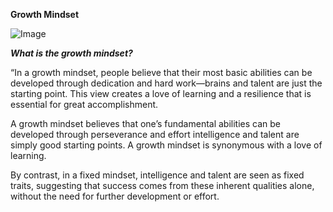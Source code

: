 **Growth Mindset**


![Image](https://tofasakademi.com/wp-content/uploads/2019/06/growth-mindset3.png)

***What is the growth mindset?***

“In a growth mindset, people believe that their most basic abilities can be developed through dedication and hard work—brains and talent are just the starting point. This view creates a love of learning and a resilience that is essential for great accomplishment.

A growth mindset believes that one’s fundamental abilities can be developed through perseverance and effort intelligence and talent are simply good starting points. A growth mindset is synonymous with a love of learning.

By contrast, in a fixed mindset, intelligence and talent are seen as fixed traits, suggesting that success comes from these inherent qualities alone, without the need for further development or effort.
